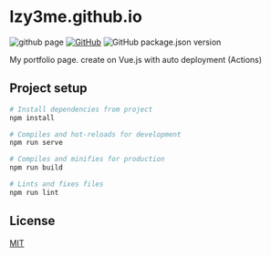 # lzy3me.github.io 

![github page](https://img.shields.io/github/workflow/status/lzy3me/lzy3me.github.io/github%20page?style=for-the-badge) [![GitHub](https://img.shields.io/github/license/lzy3me/lzy3me.github.io?style=for-the-badge)](LICENSE) ![GitHub package.json version](https://img.shields.io/github/package-json/v/lzy3me/lzy3me.github.io?style=for-the-badge)

My portfolio page. create on Vue.js with auto deployment (Actions)

## Project setup

```bash
# Install dependencies from project
npm install

# Compiles and hot-reloads for development
npm run serve

# Compiles and minifies for production
npm run build

# Lints and fixes files
npm run lint
```

## License

[MIT](LICENSE)
